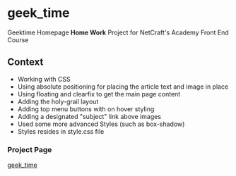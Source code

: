 # geek_time

Geektime Homepage **Home Work** Project for NetCraft's Academy Front End Course

## Context

* Working with CSS
* Using absolute positioning for placing the article text and image in place
* Using floating and clearfix to get the main page content
* Adding the holy-grail layout
* Adding top menu buttons with on hover styling
* Adding a designated "subject" link above images
* Used some more advanced Styles (such as box-shadow)
* Styles resides in style.css file

### Project Page

[geek_time](https://just2netcraft.github.io/geek_time/)
